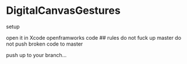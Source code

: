 # DigitalCanvasGestures


setup

open it in Xcode openframworks
code ## rules
do not fuck up master
do not push broken code to master

push up to your branch...
